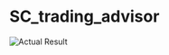 # SC_trading_advisor

![Actual Result](https://media.discordapp.net/attachments/389854794220830723/528588539378532363/unknown.png?width=716&height=196)
